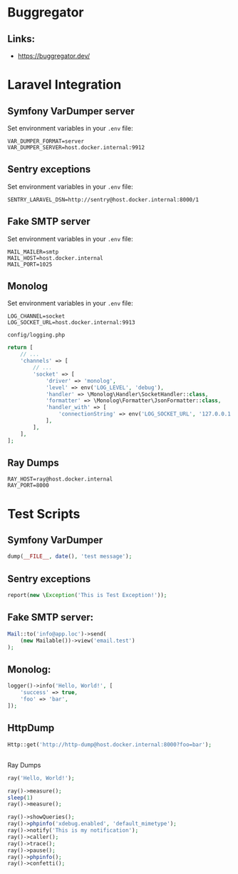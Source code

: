 # Buggregator

## Links:
- https://buggregator.dev/

# Laravel Integration

## Symfony VarDumper server
Set environment variables in your `.env` file:
~~~
VAR_DUMPER_FORMAT=server
VAR_DUMPER_SERVER=host.docker.internal:9912
~~~

## Sentry exceptions
Set environment variables in your `.env` file:
~~~
SENTRY_LARAVEL_DSN=http://sentry@host.docker.internal:8000/1
~~~

## Fake SMTP server
Set environment variables in your `.env` file:
~~~
MAIL_MAILER=smtp
MAIL_HOST=host.docker.internal
MAIL_PORT=1025
~~~

## Monolog
Set environment variables in your `.env` file:
~~~
LOG_CHANNEL=socket
LOG_SOCKET_URL=host.docker.internal:9913
~~~

`config/logging.php`
~~~php
return [
    // ...
    'channels' => [
        // ...
        'socket' => [
            'driver' => 'monolog',
            'level' => env('LOG_LEVEL', 'debug'),
            'handler' => \Monolog\Handler\SocketHandler::class,
            'formatter' => \Monolog\Formatter\JsonFormatter::class,
            'handler_with' => [
                'connectionString' => env('LOG_SOCKET_URL', '127.0.0.1:9913'),
            ],
        ],
    ],
];
~~~

## Ray Dumps
~~~
RAY_HOST=ray@host.docker.internal
RAY_PORT=8000
~~~


# Test Scripts

## Symfony VarDumper
~~~php
dump(__FILE__, date(), 'test message');
~~~

## Sentry exceptions
~~~php
report(new \Exception('This is Test Exception!'));
~~~

## Fake SMTP server:
~~~php
Mail::to('info@app.loc')->send(
    (new Mailable())->view('email.test')
);
~~~

## Monolog:
~~~php
logger()->info('Hello, World!', [
    'success' => true,
    'foo' => 'bar',
]);
~~~

## HttpDump
~~~php
Http::get('http://http-dump@host.docker.internal:8000?foo=bar');
~~~

## 
Ray Dumps
~~~php
ray('Hello, World!');

ray()->measure();
sleep(1)
ray()->measure();

ray()->showQueries();
ray()->phpinfo('xdebug.enabled', 'default_mimetype');
ray()->notify('This is my notification');
ray()->caller();
ray()->trace();
ray()->pause();
ray()->phpinfo();
ray()->confetti();
~~~